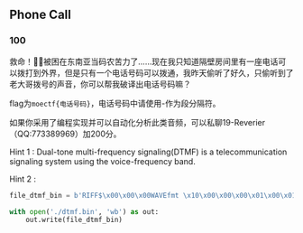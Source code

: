 ## Phone Call

### 100

救命！👴🏻被困在东南亚当码农苦力了……现在我只知道隔壁房间里有一座电话可以拨打到外界，但是只有一个电话号码可以拨通，我昨天偷听了好久，只偷听到了老大哥拨号的声音，你可以帮我破译出电话号码嘛？

flag为`moectf{电话号码}`，电话号码中请使用-作为段分隔符。

如果你采用了编程实现并可以自动化分析此类音频，可以私聊19-Reverier（QQ:773389969）加200分。 

Hint 1 : Dual-tone multi-frequency signaling(DTMF) is a telecommunication signaling system using the voice-frequency band.

Hint 2 : 

```python
file_dtmf_bin = b'RIFF$\x00\x00\x00WAVEfmt \x10\x00\x00\x00\x01\x00\x01\x00\x80>\x00\x00\x00}\x00\x00\x02\x00\x10\x00data\x00\x00\x00\x00\xb5\xb7\x912\xb3L\xd1?\xf6\x9aB(\x0c\xcf\xee?9\xf4\x9b\xd2\x03\x0f\xd3?\x95\\\x167V\x8c\xee?\xea \xfe\x86\x0c\x04\xd5?\xa7(\xb3\xa3\xbd9\xee?\xa5\xc8=S\x86\x1d\xd7?\\\x89\x08\x7f\x04\xd7\xed?\x13\xde^o\xbaA\xdd?\xb3\x83P\x7f\xefu\xec?c\xc4\xc8Tm\x07\xe0?J\x99\x82\xd8/\xb2\xeb?\xae^\x02\x84\x86\x89\xe1?\x8c\x954N:\xc4\xea?\x96\xf6\x1f\xaa\x9d$\xe3?\xb8\xbczE\x83\xa4\xe9?147*2580369#ABCD1gp*ajt0dmw#ABCD1hq*bku0enx#ABCD1ir*clv0foy#ABCD14s*258036z#ABCD\x00'

with open('./dtmf.bin', 'wb') as out:
    out.write(file_dtmf_bin)
```

